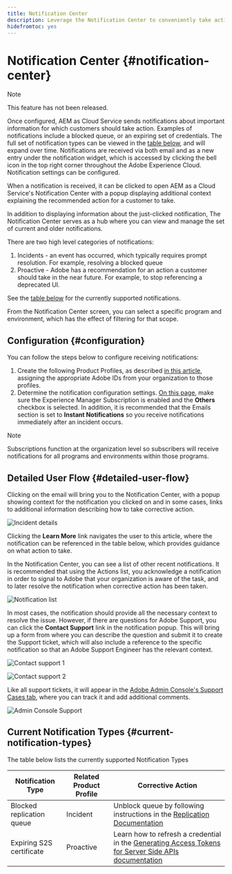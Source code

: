 ```yaml
---
title: Notification Center
description: Leverage the Notification Center to conveniently take action on incidents and other important information
hidefromtoc: yes
---
```


# Notification Center {#notification-center}

>[!NOTE]
>This feature has not been released.

Once configured, AEM as Cloud Service sends notifications about important information for which customers should take action. Examples of notifications include a blocked queue, or an expiring set of credentials. The full set of notification types can be viewed in the [table below](#current-notification-types), and will expand over time. Notifications are received via both email and as a new entry under the notification widget, which is accessed by clicking the bell icon in the top right corner throughout the Adobe Experience Cloud. Notification settings can be configured.

When a notification is received, it can be clicked to open AEM as a Cloud Service's Notification Center with a popup displaying additional context explaining the recommended action for a customer to take.

In addition to displaying information about the just-clicked notification, The Notification Center serves as a hub where you can view and manage the set of current and older notifications. <!-- It can be accessed directly at the url TBD (Alexandru: I'm intentionally keeping it TBD for now so customers don't find it) -->

There are two high level categories of notifications:

1. Incidents - an event has occurred, which typically requires prompt resolution. For example, resolving a blocked queue
1. Proactive - Adobe has a recommendation for an action a customer should take in the near future. For example, to stop referencing a deprecated UI.

See the [table below](#current-notification-types) for the currently supported notifications.

From the Notification Center screen, you can select a specific program and environment, which has the effect of filtering for that scope.

## Configuration {#configuration}

You can follow the steps below to configure receiving notifications:

1. Create the following Product Profiles, as described [in this article](/help/journey-onboarding/user-groups.md), assigning the appropriate Adobe IDs from your organization to those profiles.
1. Determine the notification configuration settings. [On this page](https://experience.adobe.com/preferences/notification-section), make sure the Experience Manager Subscription is enabled and the **Others** checkbox is selected. In addition, it is recommended that the Emails section is set to **Instant Notifications** so you receive notifications immediately after an incident occurs.

>[!NOTE]
>Subscriptions function at the organization level so subscribers will receive notifications for all programs and environments within those programs.

## Detailed User Flow {#detailed-user-flow}

Clicking on the email will bring you to the Notification Center, with a popup showing context for the notification you clicked on and in some cases, links to additional information describing how to take corrective action.

![Incident details](/help/operations/assets/incident-details.png)

Clicking the **Learn More** link navigates the user to this article, where the notification can be referenced in the table below, which provides guidance on what action to take.

In the Notification Center, you can see a list of other recent notifications. It is recommended that using the Actions list, you acknowledge a notification in order to signal to Adobe that your organization is aware of the task, and to later resolve the notification when corrective action has been taken.

![Notification list](/help/operations/assets/notification-list.png)

In most cases, the notification should provide all the necessary context to resolve the issue. However, if there are questions for Adobe Support, you can click the **Contact Support** link in the notification popup. This will bring up a form from where you can describe the question and submit it to create the Support ticket, which will also include a reference to the specific notification so that an Adobe Support Engineer has the relevant context.

![Contact support 1](/help/operations/assets/contact-support1.png)

![Contact support 2](/help/operations/assets/contact-support2.png)

Like all support tickets, it will appear in the [Adobe Admin Console's Support Cases tab](https://helpx.adobe.com/enterprise/using/support-for-enterprise.html), where you can track it and add additional comments.

![Admin Console Support](/help/operations/assets/admin-console-support.png)

## Current Notification Types {#current-notification-types}

The table below lists the currently supported Notification Types

| Notification Type  | Related Product Profile  | Corrective Action |
|---|---|---|
| Blocked replication queue  | Incident  | Unblock queue by following instructions in the [Replication Documentation](/help/operations/replication.md#troubleshooting)  |
| Expiring S2S certificate  | Proactive  | Learn how to refresh a credential in the [Generating Access Tokens for Server Side APIs documentation](/help/implementing/developing/introduction/generating-access-tokens-for-server-side-apis.md#refresh-credentials)  |
